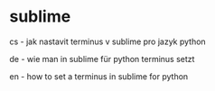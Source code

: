 # sublime
cs - jak nastavit terminus v sublime pro jazyk python

de - wie man in sublime für python terminus setzt

en - how to set a terminus in sublime for python
